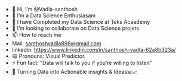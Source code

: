 - 👋 Hi, I’m @Vadla-santhosh
- 👀 I’m a Data Science Enthusiasam
- 🌱 I have Completed my Data Science at Teks Acaademy
- 💞️ I’m looking to collaborate on Data Science projets
- 📫 How to reach me
- Mail: santhoshvadla898@gmail.com
- linkedin: https://www.linkedin.com/in/santhosh-vadla-62a8b323a/
- 😄 Pronouns: Visual Predictor.
- ⚡ Fun fact: "Data will talk to you if you’re willing to listen"
- 📌 Turning Data into Actionable insights & Ideas📊📈
<!---
Vadla-santhosh/Vadla-santhosh is a ✨ special ✨ repository because its `README.md` (this file) appears on your GitHub profile.
You can click the Preview link to take a look at your changes.
--->
